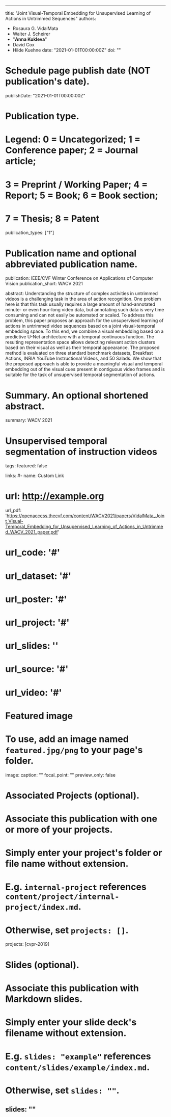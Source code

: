  ---
title: "Joint Visual-Temporal Embedding for Unsupervised Learning of Actions in
Untrimmed Sequences"
authors:
- Rosaura G. VidalMata
- Walter J. Scheirer
- "**Anna Kukleva**"
- David Cox
- Hilde Kuehne
date: "2021-01-01T00:00:00Z"
doi: ""

# Schedule page publish date (NOT publication's date).
publishDate: "2021-01-01T00:00:00Z"

# Publication type.
# Legend: 0 = Uncategorized; 1 = Conference paper; 2 = Journal article;
# 3 = Preprint / Working Paper; 4 = Report; 5 = Book; 6 = Book section;
# 7 = Thesis; 8 = Patent
publication_types: ["1"]

# Publication name and optional abbreviated publication name.
publication: IEEE/CVF Winter Conference on Applications of Computer Vision
publication_short: WACV 2021

abstract: Understanding the structure of complex activities in untrimmed videos is a challenging task in the area of action recognition. One problem here is that this task usually requires a large amount of hand-annotated minute- or even hour-long video data, but annotating such data is very time consuming and can not easily be automated or scaled. To address this problem, this paper proposes an approach for the unsupervised learning of actions in untrimmed video sequences based on a joint visual-temporal embedding space. To this end, we combine a visual embedding based on a predictive U-Net architecture with a temporal continuous function. The resulting representation space allows detecting relevant action clusters based on their visual as well as their temporal appearance. The proposed method is evaluated on three standard benchmark datasets, Breakfast Actions, INRIA YouTube Instructional Videos, and 50 Salads. We show that the proposed approach is able to provide a meaningful visual and temporal embedding out of the visual cues present in contiguous video frames and is suitable for the task of unsupervised temporal segmentation of actions. 

# Summary. An optional shortened abstract.
summary: WACV 2021 
# Unsupervised temporal segmentation of instruction videos
tags:
featured: false

links:
#- name: Custom Link
#  url: http://example.org
url_pdf: 'https://openaccess.thecvf.com/content/WACV2021/papers/VidalMata_Joint_Visual-Temporal_Embedding_for_Unsupervised_Learning_of_Actions_in_Untrimmed_WACV_2021_paper.pdf'
# url_code: '#'
# url_dataset: '#'
# url_poster: '#'
# url_project: '#'
# url_slides: ''
# url_source: '#'
# url_video: '#'

# Featured image
# To use, add an image named `featured.jpg/png` to your page's folder. 
image:
  caption: ""
  focal_point: ""
  preview_only: false

# Associated Projects (optional).
#   Associate this publication with one or more of your projects.
#   Simply enter your project's folder or file name without extension.
#   E.g. `internal-project` references `content/project/internal-project/index.md`.
#   Otherwise, set `projects: []`.
projects: [cvpr-2019]

# Slides (optional).
#   Associate this publication with Markdown slides.
#   Simply enter your slide deck's filename without extension.
#   E.g. `slides: "example"` references `content/slides/example/index.md`.
#   Otherwise, set `slides: ""`.
slides: ""
---


